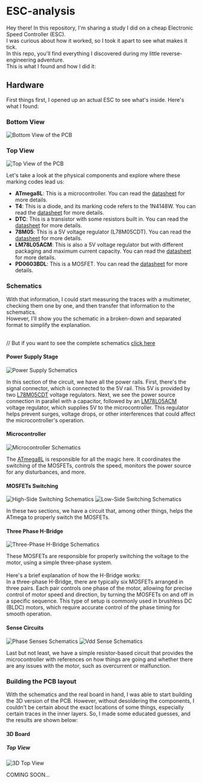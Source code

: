 # ESC-analysis
Hey there! In this repository, I'm sharing a study I did on a cheap Electronic Speed Controller (ESC).</br>
I was curious about how it worked, so I took it apart to see what makes it tick.</br>
In this repo, you'll find everything I discovered during my little reverse-engineering adventure.</br>
This is what I found and how I did it:

<h2>Hardware</h2>

First things first, I opened up an actual ESC to see what's inside. Here's what I found:

<h3>Bottom View</h3>

![Bottom View of the PCB](/Images/BottomView.jpeg)

<h3>Top View</h3>

![Top View of the PCB](/Images/TopView.jpeg)

Let's take a look at the physical components and explore where these marking codes lead us:

- **ATmega8L**: This is a microcontroller. You can read the [datasheet](Datasheets/MICROCONTROLLER_ATmega8L.pdf) for more details.
- **T4**: This is a diode, and its marking code refers to the 1N4148W. You can read the [datasheet](Datasheets/DIODE_1N4148W.pdf) for more details.
- **DTC**: This is a transistor with some resistors built in. You can read the [datasheet](Datasheets/TRANSISTOR_DTC143Z.pdf) for more details.
- **78M05**: This is a 5V voltage regulator (L78M05CDT). You can read the [datasheet](Datasheets/REGULATOR_L78M05CDT.pdf) for more details.
- **LM78L05ACM**: This is also a 5V voltage regulator but with different packaging and maximum current capacity. You can read the [datasheet](Datasheets/REGULATOR_LM78L05ACM.pdf) for more details.
- **PD0603BDL**: This is a MOSFET. You can read the [datasheet](Datasheets/MOSFET_PD0603BDL.pdf) for more details.

<h3>Schematics</h3>
With that information, I could start measuring the traces with a multimeter, checking them one by one, and then transfer that information to the schematics.</br>
However, I'll show you the schematic in a broken-down and separated format to simplify the explanation. 


</br>// But if you want to see the complete schematics [click here](ESC_Analysis_Schematic.PDF)

<h4>Power Supply Stage</h4>

![Power Supply Schematics](/Schematics/PowerSupply.png)

In this section of the circuit, we have all the power rails. First, there's the signal connector, which is connected to the 5V rail. This 5V is provided by two [L78M05CDT](Datasheets/REGULATOR_L78M05CDT.pdf) voltage regulators. 
Next, we see the power source connection in parallel with a capacitor, followed by an [LM78L05ACM](Datasheets/REGULATOR_LM78L05ACM.pdf) voltage regulator, which supplies 5V to the microcontroller. 
This regulator helps prevent surges, voltage drops, or other interferences that could affect the microcontroller's operation.


<h4>Microcontroller</h4>

![Microcontroller Schematics](/Schematics/Microcontroller.png)

The [ATmega8L](Datasheets/MICROCONTROLLER_ATmega8L.pdf) is responsible for all the magic here. It coordinates the switching of the MOSFETs, controls the speed, monitors the power source for any disturbances, and more.

<h4>MOSFETs Switching</h4>

![High-Side Switching Schematics](/Schematics/HS_Switching.png)
![Low-Side Switching Schematics](/Schematics/LS_Switching.png)

In these two sections, we have a circuit that, among other things, helps the ATmega to properly switch the MOSFETs.

<h4>Three Phase H-Bridge</h4>

![Three-Phase H-Bridge Schematics](/Schematics/ThreePhaseBridge.png)

These MOSFETs are responsible for properly switching the voltage to the motor, using a simple three-phase system.
</br>
</br>Here's a brief explanation of how the H-Bridge works:
</br>In a three-phase H-Bridge, there are typically six MOSFETs arranged in three pairs. Each pair controls one phase of the motor, allowing for precise control of motor speed and direction, by turning the MOSFETs on and off in a specific sequence. 
This type of setup is commonly used in brushless DC (BLDC) motors, which require accurate control of the phase timing for smooth operation.

<h4>Sense Circuits</h4>

![Phase Senses Schematics](/Schematics/PhaseSense.png)
![Vdd Sense Schematics](/Schematics/VddSense.png)

Last but not least, we have a simple resistor-based circuit that provides the microcontroller with references on how things are going and whether there are any issues with the motor, such as overcurrent or malfunction.

<h3>Building the PCB layout</h3>

With the schematics and the real board in hand, I was able to start building the 3D version of the PCB. However, without desoldering the components, I couldn't be certain about the exact locations of some things, especially certain traces in the inner layers. So, I made some educated guesses, and the results are shown below:

#### 3D Board

##### Top View

![3D Top View](/Images/3dTopVies.png)

COMING SOON...
